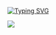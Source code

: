 [![Typing SVG](https://readme-typing-svg.herokuapp.com?font=Architects+Daughter&color=7AF79A&size=20&lines=Hey!+It's+Mouhamed!;I'm+a+Full-Stack+Developer+Student...;And+I'm+a+proud+Senegalese+🇸🇳)](https://git.io/typing-svg)

![](https://github.com/halfrost/halfrost/blob/master/icons/header_.png)

